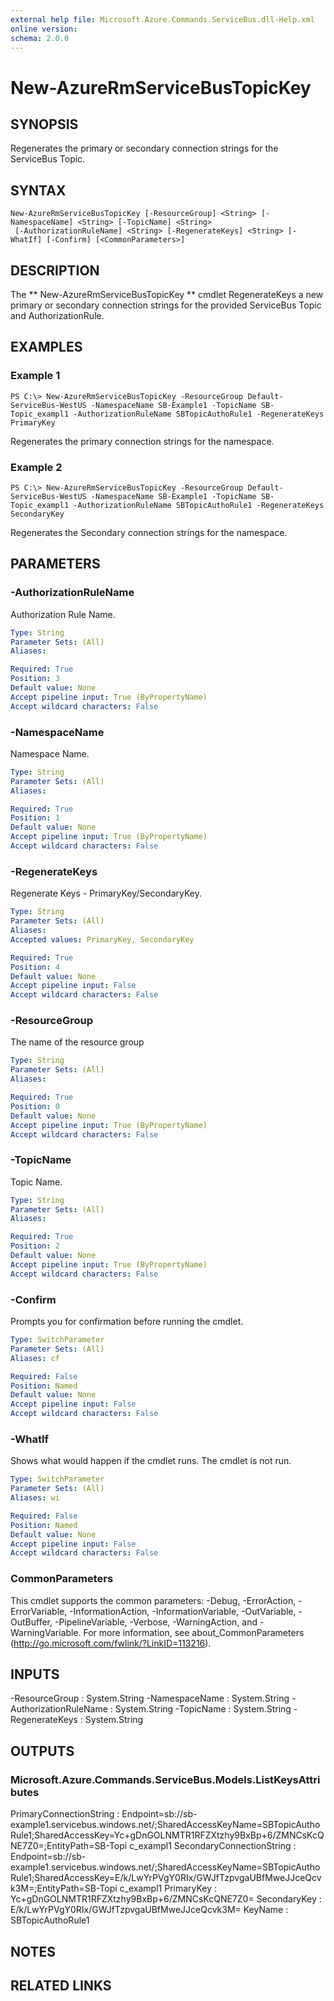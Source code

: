 ```yaml
---
external help file: Microsoft.Azure.Commands.ServiceBus.dll-Help.xml
online version: 
schema: 2.0.0
---
```


# New-AzureRmServiceBusTopicKey

## SYNOPSIS
Regenerates the primary or secondary connection strings for the ServiceBus Topic.

## SYNTAX

```
New-AzureRmServiceBusTopicKey [-ResourceGroup] <String> [-NamespaceName] <String> [-TopicName] <String>
 [-AuthorizationRuleName] <String> [-RegenerateKeys] <String> [-WhatIf] [-Confirm] [<CommonParameters>]
```

## DESCRIPTION
The ** New-AzureRmServiceBusTopicKey ** cmdlet RegenerateKeys a new  primary or secondary connection strings for the provided ServiceBus Topic and AuthorizationRule.

## EXAMPLES

### Example 1
```
PS C:\> New-AzureRmServiceBusTopicKey -ResourceGroup Default-ServiceBus-WestUS -NamespaceName SB-Example1 -TopicName SB-Topic_exampl1 -AuthorizationRuleName SBTopicAuthoRule1 -RegenerateKeys PrimaryKey
```

Regenerates the primary connection strings for the namespace.

### Example 2
```
PS C:\> New-AzureRmServiceBusTopicKey -ResourceGroup Default-ServiceBus-WestUS -NamespaceName SB-Example1 -TopicName SB-Topic_exampl1 -AuthorizationRuleName SBTopicAuthoRule1 -RegenerateKeys SecondaryKey
```

Regenerates the Secondary connection strings for the namespace.


## PARAMETERS

### -AuthorizationRuleName
Authorization Rule Name.

```yaml
Type: String
Parameter Sets: (All)
Aliases: 

Required: True
Position: 3
Default value: None
Accept pipeline input: True (ByPropertyName)
Accept wildcard characters: False
```

### -NamespaceName
Namespace Name.

```yaml
Type: String
Parameter Sets: (All)
Aliases: 

Required: True
Position: 1
Default value: None
Accept pipeline input: True (ByPropertyName)
Accept wildcard characters: False
```

### -RegenerateKeys
Regenerate Keys - PrimaryKey/SecondaryKey.

```yaml
Type: String
Parameter Sets: (All)
Aliases: 
Accepted values: PrimaryKey, SecondaryKey

Required: True
Position: 4
Default value: None
Accept pipeline input: False
Accept wildcard characters: False
```

### -ResourceGroup
The name of the resource group

```yaml
Type: String
Parameter Sets: (All)
Aliases: 

Required: True
Position: 0
Default value: None
Accept pipeline input: True (ByPropertyName)
Accept wildcard characters: False
```

### -TopicName
Topic Name.

```yaml
Type: String
Parameter Sets: (All)
Aliases: 

Required: True
Position: 2
Default value: None
Accept pipeline input: True (ByPropertyName)
Accept wildcard characters: False
```

### -Confirm
Prompts you for confirmation before running the cmdlet.

```yaml
Type: SwitchParameter
Parameter Sets: (All)
Aliases: cf

Required: False
Position: Named
Default value: None
Accept pipeline input: False
Accept wildcard characters: False
```

### -WhatIf
Shows what would happen if the cmdlet runs.
The cmdlet is not run.

```yaml
Type: SwitchParameter
Parameter Sets: (All)
Aliases: wi

Required: False
Position: Named
Default value: None
Accept pipeline input: False
Accept wildcard characters: False
```

### CommonParameters
This cmdlet supports the common parameters: -Debug, -ErrorAction, -ErrorVariable, -InformationAction, -InformationVariable, -OutVariable, -OutBuffer, -PipelineVariable, -Verbose, -WarningAction, and -WarningVariable. For more information, see about_CommonParameters (http://go.microsoft.com/fwlink/?LinkID=113216).

## INPUTS

-ResourceGroup : System.String
-NamespaceName : System.String
-AuthorizationRuleName : System.String
-TopicName : System.String
-RegenerateKeys : System.String

## OUTPUTS

### Microsoft.Azure.Commands.ServiceBus.Models.ListKeysAttributes

PrimaryConnectionString   : Endpoint=sb://sb-example1.servicebus.windows.net/;SharedAccessKeyName=SBTopicAuthoRule1;SharedAccessKey=Yc+gDnGOLNMTR1RFZXtzhy9BxBp+6/ZMNCsKcQNE7Z0=;EntityPath=SB-Topi
                            c_exampl1
SecondaryConnectionString : Endpoint=sb://sb-example1.servicebus.windows.net/;SharedAccessKeyName=SBTopicAuthoRule1;SharedAccessKey=E/k/LwYrPVgY0RIx/GWJfTzpvgaUBfMweJJceQcvk3M=;EntityPath=SB-Topi
                            c_exampl1
PrimaryKey                : Yc+gDnGOLNMTR1RFZXtzhy9BxBp+6/ZMNCsKcQNE7Z0=
SecondaryKey              : E/k/LwYrPVgY0RIx/GWJfTzpvgaUBfMweJJceQcvk3M=
KeyName                   : SBTopicAuthoRule1

## NOTES

## RELATED LINKS

